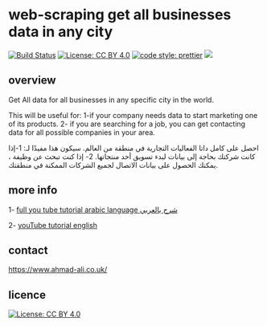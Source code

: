 #  web-scraping get all businesses data in any city

[![Build Status](https://travis-ci.org/aa947/web-scraping---get-all-businesses-data-in-any-city.svg?branch=master)](https://travis-ci.org/aa947/web-scraping---get-all-businesses-data-in-any-city)  [![License: CC BY 4.0](https://img.shields.io/badge/License-CC%20BY%204.0-lightgrey.svg)](https://creativecommons.org/licenses/by/4.0/) [![code style: prettier](https://img.shields.io/badge/code_style-prettier-ff69b4.svg?style=flat-square)](https://github.com/prettier/prettier) ![](https://david-dm.org/aa947/web-scraping---get-all-businesses-data-in-any-city.svg) 

## overview

Get All data for all businesses in any specific city in the world. 

This will be useful for:
	1-if your company needs data to start marketing one of its products.
	2- if you are searching for a job, you can get contacting data for all possible companies in your area.

احصل على كامل داتا الفعاليات التجارية في منطقة من العالم.
سيكون هذا مفيدًا لـ:
1-إذا كانت شركتك بحاجة إلى بيانات لبدء تسويق أحد منتجاتها.
2- إذا كنت تبحث عن وظيفة ، يمكنك الحصول على بيانات الاتصال لجميع الشركات الممكنة في منطقتك.




 ## more info 

 1- [full you tube tutorial arabic language شرح بالعربي](https://www.youtube.com/playlist?list=PLrMI74uzoMfmHqfyikZbCWh-HUW3i89Cn)

 2- [youTube tutorial english](https://www.youtube.com/playlist?list=PLrMI74uzoMflFfag4AZO1cAFi90WUdTcZ)
 
 ## contact
 https://www.ahmad-ali.co.uk/
 
 ## licence 
 [![License: CC BY 4.0](https://licensebuttons.net/l/by/4.0/80x15.png)](https://creativecommons.org/licenses/by/4.0/)